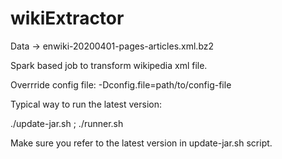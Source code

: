 # wikiExtractor

Data -> enwiki-20200401-pages-articles.xml.bz2

Spark based job to transform wikipedia xml file.

Overrride config file:
  -Dconfig.file=path/to/config-file
  
  
Typical way to run the latest version:

  ./update-jar.sh ; ./runner.sh
  
Make sure you refer to the latest version in update-jar.sh script.
